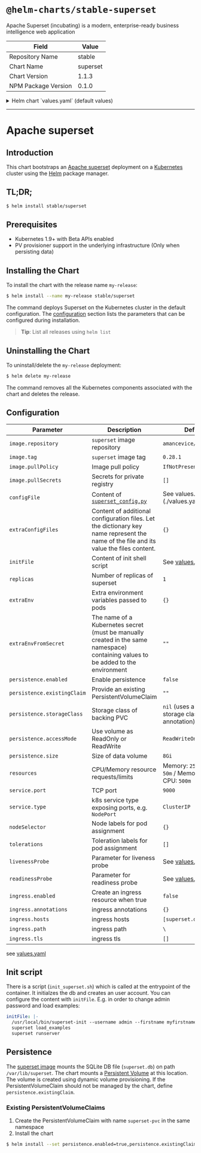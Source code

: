# `@helm-charts/stable-superset`

Apache Superset (incubating) is a modern, enterprise-ready business intelligence web application

| Field               | Value    |
| ------------------- | -------- |
| Repository Name     | stable   |
| Chart Name          | superset |
| Chart Version       | 1.1.3    |
| NPM Package Version | 0.1.0    |

<details>

<summary>Helm chart `values.yaml` (default values)</summary>

```yaml
# Default values for superset.
# This is a YAML-formatted file.
# Declare variables to be passed into your templates.

replicaCount: 1

## Set default image, imageTag, and imagePullPolicy.
image:
  repository: 'amancevice/superset'
  tag: '0.28.1'
  pullPolicy: 'IfNotPresent'
  pullSecrets: []

initFile: |-
  /usr/local/bin/superset-init --username admin --firstname admin --lastname user --email admin@fab.org --password admin
  superset runserver

configFile: |-
  #---------------------------------------------------------
  # Superset specific config
  #---------------------------------------------------------
  ROW_LIMIT = 5000
  SUPERSET_WORKERS = 2

  SUPERSET_WEBSERVER_PORT = 8088
  #---------------------------------------------------------

  #---------------------------------------------------------
  # Flask App Builder configuration
  #---------------------------------------------------------
  # Your App secret key
  SECRET_KEY = '\2\1thisismyscretkey\1\2\e\y\y\h'

  # The SQLAlchemy connection string to your database backend
  # This connection defines the path to the database that stores your
  # superset metadata (slices, connections, tables, dashboards, ...).
  # Note that the connection information to connect to the datasources
  # you want to explore are managed directly in the web UI
  SQLALCHEMY_DATABASE_URI = 'sqlite:////var/lib/superset/superset.db'


  # Flask-WTF flag for CSRF
  WTF_CSRF_ENABLED = True
  # Add endpoints that need to be exempt from CSRF protection
  WTF_CSRF_EXEMPT_LIST = []

  # Set this API key to enable Mapbox visualizations
  MAPBOX_API_KEY = ''

## Extra confiuguration files and their content to be made available next to the config file
extraConfigFiles:
  {}
  ## custom_sso_security_manager.py: |-
  ##   from superset.security import SupersetSecurityManager
  ##   ...

## Extra environment variables that will be passed onto deployment pod
##
extraEnv: {}

## The name of a secret in the same kubernetes namespace which contain values to be added to the environment
## This can be useful for secret keys, etc
##
extraEnvFromSecret: ''

persistence:
  ## If true, superset server will create/use a Persistent Volume Claim
  ## If false, use emptyDir
  ##
  enabled: false

  ## superset data Persistent Volume access modes
  ## Must match those of existing PV or dynamic provisioner
  ## Ref: http://kubernetes.io/docs/user-guide/persistent-volumes/
  ##
  accessModes:
    - ReadWriteOnce

  ## superset data Persistent Volume size
  ##
  size: 8Gi

  ## superset server data Persistent Volume Storage Class
  ## If defined, storageClassName: <storageClass>
  ## If set to "-", storageClassName: "", which disables dynamic provisioning
  ## If undefined (the default) or set to null, no storageClassName spec is
  ##   set, choosing the default provisioner.  (gp2 on AWS, standard on
  ##   GKE, AWS & OpenStack)
  ##
  # storageClass: "-"

  ## Superset data Persistent Volume existing claim name
  ## Requires server.persistence.enabled: true
  ## If defined, PVC must be created manually before volume will be bound
  existingClaim: ''

## Expose the superset service to be accessed from outside the cluster (LoadBalancer service).
## or access it from within the cluster (ClusterIP service). Set the service type and the port to serve it.
## ref: http://kubernetes.io/docs/user-guide/services/
##
service:
  type: ClusterIP
  port: 9000

  ## service annotations
  annotations:
    {}
    # service.beta.kubernetes.io/aws-load-balancer-internal: "true"
    # external-dns.alpha.kubernetes.io/hostname: "superset.domain.com"

  ## loadbalancer source ranges. only used when service.type is "LoadBalancer"
  loadBalancerSourceRanges: []
  # - 172.31.0.0/16

ingress:
  ## If true, superset Ingress will be created
  ##
  enabled: false

  ## superset Ingress annotations
  annotations: {}
  # kubernetes.io/ingress.class: nginx
  # kubernetes.io/tls-acme: 'true'

  ## superset Ingress hostnames
  ## Must be provided if Ingress is enabled
  ##
  hosts:
    - superset.domain.com

  ## superset Ingress path
  ## Optional, allows specifying paths for more flexibility
  ## E.g. Traefik ingress likes paths
  ##
  path: /

  ## superset Ingress TLS configuration
  ## Secrets must be manually created in the namespace
  ##
  tls: []
  #   - secretName: superset-server-tls
  #     hosts:
  #       - superset.domain.com

## Node labels for pod assignment
## Ref: https://kubernetes.io/docs/user-guide/node-selection/
##
nodeSelector: {}

## Tolerations
## ref: https://kubernetes.io/docs/concepts/configuration/assign-pod-node/#taints-and-tolerations-beta-feature
tolerations: []

## Affinity and anti-affinity
## ref: https://kubernetes.io/docs/concepts/configuration/assign-pod-node/#affinity-and-anti-affinity
affinity: {}

## Configure resource requests and limits
## ref: http://kubernetes.io/docs/user-guide/compute-resources/
##
resources: {}
#  requests:
#    cpu: 50m
#    memory: 256Mi
#  limits:
#    cpu: 500m
#    memory: 750Mi

## Configure liveness/readiness params
## ref: https://kubernetes.io/docs/tasks/configure-pod-container/configure-liveness-readiness-probes/
##
livenessProbe:
  httpGet:
    path: /health
    port: http
  initialDelaySeconds: 80
  timeoutSeconds: 5
  periodSeconds: 10
  failureThreshold: 2
readinessProbe:
  httpGet:
    path: /health
    port: http
  initialDelaySeconds: 60
  timeoutSeconds: 5
  periodSeconds: 10
  failureThreshold: 2
```

</details>

---

# Apache superset

## Introduction

This chart bootstraps an [Apache superset](https://superset.incubator.apache.org/) deployment on a [Kubernetes](http://kubernetes.io) cluster using the [Helm](https://helm.sh) package manager.

## TL;DR;

```bash
$ helm install stable/superset
```

## Prerequisites

- Kubernetes 1.9+ with Beta APIs enabled
- PV provisioner support in the underlying infrastructure (Only when persisting data)

## Installing the Chart

To install the chart with the release name `my-release`:

```bash
$ helm install --name my-release stable/superset
```

The command deploys Superset on the Kubernetes cluster in the default configuration. The [configuration](#configuration) section lists the parameters that can be configured during installation.

> **Tip**: List all releases using `helm list`

## Uninstalling the Chart

To uninstall/delete the `my-release` deployment:

```bash
$ helm delete my-release
```

The command removes all the Kubernetes components associated with the chart and deletes the release.

## Configuration

| Parameter                   | Description                                                                                                                            | Default                                                    |
| --------------------------- | -------------------------------------------------------------------------------------------------------------------------------------- | ---------------------------------------------------------- |
| `image.repository`          | `superset` image repository                                                                                                            | `amancevice/superset`                                      |
| `image.tag`                 | `superset` image tag                                                                                                                   | `0.28.1`                                                   |
| `image.pullPolicy`          | Image pull policy                                                                                                                      | `IfNotPresent`                                             |
| `image.pullSecrets`         | Secrets for private registry                                                                                                           | `[]`                                                       |
| `configFile`                | Content of [`superset_config.py`](https://superset.incubator.apache.org/installation.html)                                             | See values.yaml](./values.yaml)                            |
| `extraConfigFiles`          | Content of additional configuration files. Let the dictionary key name represent the name of the file and its value the files content. | `{}`                                                       |
| `initFile`                  | Content of init shell script                                                                                                           | See [values.yaml](./values.yaml)                           |
| `replicas`                  | Number of replicas of superset                                                                                                         | `1`                                                        |
| `extraEnv`                  | Extra environment variables passed to pods                                                                                             | `{}`                                                       |
| `extraEnvFromSecret`        | The name of a Kubernetes secret (must be manually created in the same namespace) containing values to be added to the environment      | `""`                                                       |
| `persistence.enabled`       | Enable persistence                                                                                                                     | `false`                                                    |
| `persistence.existingClaim` | Provide an existing PersistentVolumeClaim                                                                                              | `""`                                                       |
| `persistence.storageClass`  | Storage class of backing PVC                                                                                                           | `nil` (uses alpha storage class annotation)                |
| `persistence.accessMode`    | Use volume as ReadOnly or ReadWrite                                                                                                    | `ReadWriteOnce`                                            |
| `persistence.size`          | Size of data volume                                                                                                                    | `8Gi`                                                      |
| `resources`                 | CPU/Memory resource requests/limits                                                                                                    | Memory: `256Mi`, CPU: `50m` / Memory: `500Mi`, CPU: `500m` |
| `service.port`              | TCP port                                                                                                                               | `9000`                                                     |
| `service.type`              | k8s service type exposing ports, e.g. `NodePort`                                                                                       | `ClusterIP`                                                |
| `nodeSelector`              | Node labels for pod assignment                                                                                                         | `{}`                                                       |
| `tolerations`               | Toleration labels for pod assignment                                                                                                   | `[]`                                                       |
| `livenessProbe`             | Parameter for liveness probe                                                                                                           | See [values.yaml](./values.yaml)                           |
| `readinessProbe`            | Parameter for readiness probe                                                                                                          | See [values.yaml](./values.yaml)                           |
| `ingress.enabled`           | Create an ingress resource when true                                                                                                   | `false`                                                    |
| `ingress.annotations`       | ingress annotations                                                                                                                    | `{}`                                                       |
| `ingress.hosts`             | ingress hosts                                                                                                                          | `[superset.domain.com]`                                    |
| `ingress.path`              | ingress path                                                                                                                           | `\`                                                        |
| `ingress.tls`               | ingress tls                                                                                                                            | `[]`                                                       |

see [values.yaml](./values.yaml)

## Init script

There is a script (`init_superset.sh`) which is called at the entrypoint of the container. It initialzes the db and creates an user account. You can configure the content with `initFile`. E.g. in order to change admin password and load examples:

```yaml
initFile: |-
  /usr/local/bin/superset-init --username admin --firstname myfirstname --lastname mylastname --email admin@fab.org --password mypassword
  superset load_examples
  superset runserver
```

## Persistence

The [superset image](https://hub.docker.com/r/amancevice/superset/) mounts the SQLite DB file (`superset.db`) on path `/var/lib/superset`. The chart mounts a [Persistent Volume](http://kubernetes.io/docs/user-guide/persistent-volumes/) at this location. The volume is created using dynamic volume provisioning. If the PersistentVolumeClaim should not be managed by the chart, define `persistence.existingClaim`.

### Existing PersistentVolumeClaims

1. Create the PersistentVolumeClaim with name `superset-pvc` in the same namespace
1. Install the chart

```bash
$ helm install --set persistence.enabled=true,persistence.existingClaim=superset-pvc stable/superset
```
